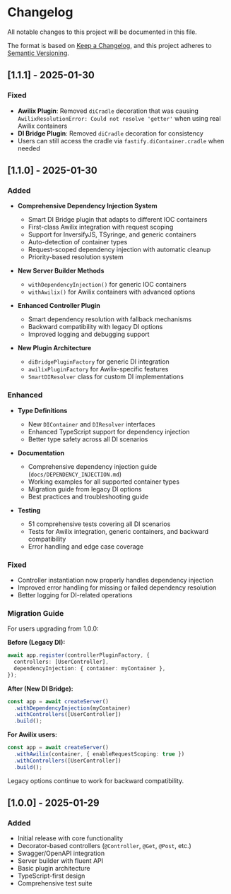 # Changelog

All notable changes to this project will be documented in this file.

The format is based on [Keep a Changelog](https://keepachangelog.com/en/1.0.0/),
and this project adheres to [Semantic Versioning](https://semver.org/spec/v2.0.0.html).

## [1.1.1] - 2025-01-30

### Fixed

- **Awilix Plugin**: Removed `diCradle` decoration that was causing `AwilixResolutionError: Could not resolve 'getter'` when using real Awilix containers
- **DI Bridge Plugin**: Removed `diCradle` decoration for consistency
- Users can still access the cradle via `fastify.diContainer.cradle` when needed

## [1.1.0] - 2025-01-30

### Added

- **Comprehensive Dependency Injection System**
  - Smart DI Bridge plugin that adapts to different IOC containers
  - First-class Awilix integration with request scoping
  - Support for InversifyJS, TSyringe, and generic containers
  - Auto-detection of container types
  - Request-scoped dependency injection with automatic cleanup
  - Priority-based resolution system

- **New Server Builder Methods**
  - `withDependencyInjection()` for generic IOC containers
  - `withAwilix()` for Awilix containers with advanced options

- **Enhanced Controller Plugin**
  - Smart dependency resolution with fallback mechanisms
  - Backward compatibility with legacy DI options
  - Improved logging and debugging support

- **New Plugin Architecture**
  - `diBridgePluginFactory` for generic DI integration
  - `awilixPluginFactory` for Awilix-specific features
  - `SmartDIResolver` class for custom DI implementations

### Enhanced

- **Type Definitions**
  - New `DIContainer` and `DIResolver` interfaces
  - Enhanced TypeScript support for dependency injection
  - Better type safety across all DI scenarios

- **Documentation**
  - Comprehensive dependency injection guide (`docs/DEPENDENCY_INJECTION.md`)
  - Working examples for all supported container types
  - Migration guide from legacy DI options
  - Best practices and troubleshooting guide

- **Testing**
  - 51 comprehensive tests covering all DI scenarios
  - Tests for Awilix integration, generic containers, and backward compatibility
  - Error handling and edge case coverage

### Fixed

- Controller instantiation now properly handles dependency injection
- Improved error handling for missing or failed dependency resolution
- Better logging for DI-related operations

### Migration Guide

For users upgrading from 1.0.0:

**Before (Legacy DI):**

```typescript
await app.register(controllerPluginFactory, {
  controllers: [UserController],
  dependencyInjection: { container: myContainer },
});
```

**After (New DI Bridge):**

```typescript
const app = await createServer()
  .withDependencyInjection(myContainer)
  .withControllers([UserController])
  .build();
```

**For Awilix users:**

```typescript
const app = await createServer()
  .withAwilix(container, { enableRequestScoping: true })
  .withControllers([UserController])
  .build();
```

Legacy options continue to work for backward compatibility.

## [1.0.0] - 2025-01-29

### Added

- Initial release with core functionality
- Decorator-based controllers (`@Controller`, `@Get`, `@Post`, etc.)
- Swagger/OpenAPI integration
- Server builder with fluent API
- Basic plugin architecture
- TypeScript-first design
- Comprehensive test suite
